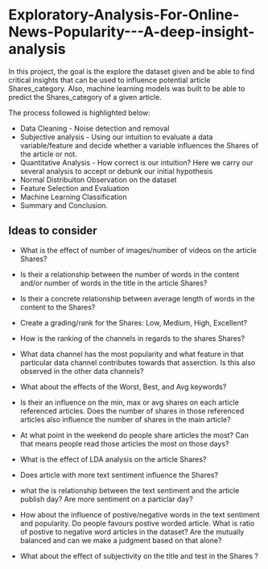 # Exploratory-Analysis-For-Online-News-Popularity---A-deep-insight-analysis

In this project, the goal is the explore the dataset given and be able to find critical insights that can be used to influence potential article Shares_category. Also, machine learning models was built to be able to predict the Shares_category of a given article.


The process followed is highlighted below:

- Data Cleaning - Noise detection and removal
- Subjective analysis - Using our intuition to evaluate a data variable/feature and decide whether a variable influences the Shares of the article or not.
- Quantitative Analysis - How correct is our intuition? Here we carry our several analysis to accept or debunk our initial hypothesis
- Normal Distribuiton Observation on the dataset
- Feature Selection and Evaluation
- Machine Learning Classification
- Summary and Conclusion.


## Ideas to consider

- What is the effect of number of images/number of videos on the article Shares?

- Is their a relationship between the number of words in the content and/or
  number of words in the title in the article Shares?

- Is their a concrete relationship between average length of words in the content to the Shares?

- Create a grading/rank for the Shares: Low, Medium, High, Excellent?

- How is the ranking of the channels in regards to the shares Shares?

- What data channel has the most popularity and what feature in that particular data channel contributes towards that asserction. Is this also observed in the other data        channels?

- What about the effects of the Worst, Best, and Avg keywords?

- Is their an influence on the min, max or avg shares on each article referenced articles. Does the number of shares in those referenced articles also influence the number of     shares in the main article?

- At what point in the weekend do people share articles the most? Can that means people read those articles the most on those days?

- What is the effect of LDA analysis on the article Shares?

- Does article with more text sentiment influence the Shares?

- what the is relationship between the text sentiment and the article publish day? Are more sentiment on a particlar day?

- How about the influence of postive/negative words in the text sentiment and popularity. Do people favours postive worded article. What is ratio of postive to negative word   articles in the dataset? Are the mutually balanced and can we make a judgment based on that alone?

- What about the effect of subjectivity on the title and test in the Shares ?
